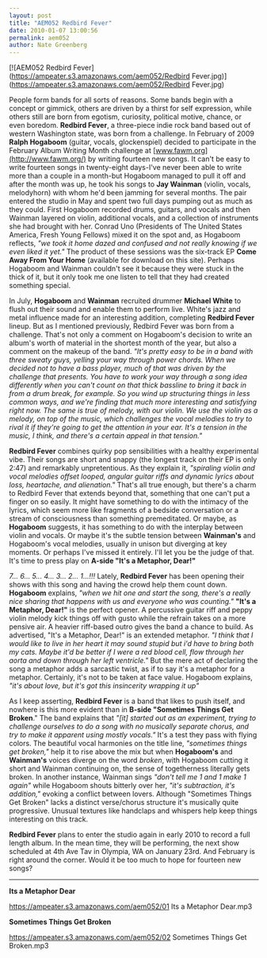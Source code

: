 ```yaml
---
layout: post
title: "AEM052 Redbird Fever"
date: 2010-01-07 13:00:56
permalink: aem052
author: Nate Greenberg
---
```

[![AEM052 Redbird Fever](https://ampeater.s3.amazonaws.com/aem052/Redbird Fever.jpg)](https://ampeater.s3.amazonaws.com/aem052/Redbird Fever.jpg)

People form bands for all sorts of reasons. Some bands begin with a concept or gimmick, others are driven by a thirst for self expression, while others still are born from egotism, curiosity, political motive, chance, or even boredom. **Redbird Fever**, a three-piece indie rock band based out of western Washington state, was born from a challenge. In February of 2009 **Ralph Hogaboom** (guitar, vocals, glockenspiel) decided to participate in the February Album Writing Month challenge at [www.fawm.org](http://www.fawm.org/) by writing fourteen new songs. It can't be easy to write fourteen songs in twenty-eight days-I've never been able to write more than a couple in a month-but Hogaboom managed to pull it off and after the month was up, he took his songs to **Jay Wainman** (violin, vocals, melodyhorn) with whom he'd been jamming for several months. The pair entered the studio in May and spent two full days pumping out as much as they could. First Hogaboom recorded drums, guitars, and vocals and then Wainman layered on violin, additional vocals, and a collection of instruments she had brought with her. Conrad Uno (Presidents of The United States America, Fresh Young Fellows) mixed it on the spot and, as Hogaboom reflects, _"we took it home dazed and confused and not really knowing if we even liked it yet."_ The product of these sessions was the six-track EP **Come Away From Your Home** (available for download on this site). Perhaps Hogaboom and Wainman couldn't see it because they were stuck in the thick of it, but it only took me one listen to tell that they had created something special.

<!-- more -->

In July, **Hogaboom** and **Wainman** recruited drummer **Michael White** to flush out their sound and enable them to perform live. White's jazz and metal influence made for an interesting addition, completing **Redbird Fever** lineup. But as I mentioned previously, Redbird Fever was born from a challenge. That's not only a comment on Hogaboom's decision to write an album's worth of material in the shortest month of the year, but also a comment on the makeup of the band. _"It's pretty easy to be in a band with three sweaty guys, yelling your way through power chords. When we decided not to have a bass player, much of that was driven by the challenge that presents. You have to work your way through a song idea differently when you can't count on that thick bassline to bring it back in from a drum break, for example. So you wind up structuring things in less common ways, and we're finding that much more interesting and satisfying right now. The same is true of melody, with our violin. We use the violin as a melody, on top of the music, which challenges the vocal melodies to try to rival it if they're going to get the attention in your ear. It's a tension in the music, I think, and there's a certain appeal in that tension."_

**Redbird Fever** combines quirky pop sensibilities with a healthy experimental vibe. Their songs are short and snappy (the longest track on their EP is only 2:47) and remarkably unpretentious. As they explain it, _"spiraling violin and vocal melodies offset looped, angular guitar riffs and dynamic lyrics about loss, heartache, and alienation."_ That's all true enough, but there's a charm to Redbird Fever that extends beyond that, something that one can't put a finger on so easily. It might have something to do with the intimacy of the lyrics, which seem more like fragments of a bedside conversation or a stream of consciousness than something premeditated. Or maybe, as **Hogaboom** suggests, it has something to do with the interplay between violin and vocals. Or maybe it's the subtle tension between **Wainman's** and Hogaboom's vocal melodies, usually in unison but diverging at key moments. Or perhaps I've missed it entirely. I'll let you be the judge of that. It's time to press play on **A-side "It's a Metaphor, Dear!"**

_7... 6... 5... 4... 3... 2... 1...!!!_ Lately, **Redbird Fever** has been opening their shows with this song and having the crowd help them count down. **Hogaboom** explains, _"when we hit one and start the song, there's a really nice sharing that happens with us and everyone who was counting."_ **"It's a Metaphor, Dear!"** is the perfect opener. A percussive guitar riff and peppy violin melody kick things off with gusto while the refrain takes on a more pensive air. A heavier riff-based outro gives the band a chance to build. As advertised, "It's a Metaphor, Dear!" is an extended metaphor. _"I think that I would like to live in her heart it may sound stupid but i'd have to bring both my cats. Maybe it'd be better if I were a red blood cell, flow through her aorta and down through her left ventricle."_ But the mere act of declaring the song a metaphor adds a sarcastic twist, as if to say it's a metaphor for a metaphor. Certainly, it's not to be taken at face value. Hogaboom explains, _"it's about love, but it's got this insincerity wrapping it up"_

As I keep asserting, **Redbird Fever** is a band that likes to push itself, and nowhere is this more evident than in **B-side "Sometimes Things Get Broken**." The band explains that _"\[it\] started out as an experiment, trying to challenge ourselves to do a song with no musically separate chorus, and try to make it apparent using mostly vocals."_ It's a test they pass with flying colors. The beautiful vocal harmonies on the title line, _"sometimes things get broken,"_ help it to rise above the mix but when **Hogaboom's** and **Wainman's** voices diverge on the word _broken_, with Hogaboom cutting it short and Wainman continuing on, the sense of togetherness literally gets broken. In another instance, Wainman sings _"don't tell me 1 and 1 make 1 again"_ while Hogaboom shouts bitterly over her, _"it's subtraction, it's addition,"_ evoking a conflict between lovers. Although "Sometimes Things Get Broken" lacks a distinct verse/chorus structure it's musically quite progressive. Unusual textures like handclaps and whispers help keep things interesting on this track.

**Redbird Fever** plans to enter the studio again in early 2010 to record a full length album. In the mean time, they will be performing, the next show scheduled at 4th Ave Tav in Olympia, WA on January 23rd. And February is right around the corner. Would it be too much to hope for fourteen new songs?

---

**Its a Metaphor Dear**

https://ampeater.s3.amazonaws.com/aem052/01 Its a Metaphor Dear.mp3

**Sometimes Things Get Broken**

https://ampeater.s3.amazonaws.com/aem052/02 Sometimes Things Get Broken.mp3

